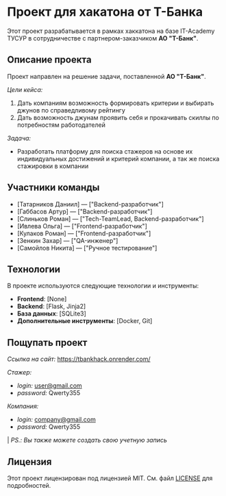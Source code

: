# Проект для хакатона от Т-Банка

Этот проект разрабатывается в рамках хаккатона на базе IT-Academy ТУСУР в сотрудничестве с партнером-заказчиком **АО "Т-Банк"**.

## Описание проекта

Проект направлен на решение задачи, поставленной **АО "Т-Банк"**.

*Цели кейса:*
1. Дать компаниям возможность формировать критерии и выбирать джунов по справедливому рейтингу
2. Дать возможность джунам проявить себя и прокачивать скиллы по потребностям работодателей

*Задача:*
- Разработать платформу для поиска стажеров на основе их индивидуальных достижений и критерий компании, а так же поиска стажировки в компании

## Участники команды

- [Татарников Даниил] — ["Backend-разработчик"]
- [Габбасов Артур] — ["Backend-разработчик"]
- [Слиньков Роман] — ["Tech-TeamLead, Backend-разработчик"]
- [Ивлева Ольга] — ["Frontend-разработчик"]
- [Кулаков Роман] — ["Frontend-разработчик"]
- [Зенкин Захар] — ["QA-инженер"]
- [Самойлов Никита] — ["Ручное тестирование"]

## Технологии

В проекте используются следующие технологии и инструменты:

- **Frontend**: [None]
- **Backend**: [Flask, Jinja2]
- **База данных**: [SQLite3]
- **Дополнительные инструменты**: [Docker, Git]

## Пощупать проект

*Ссылка на сайт:* https://tbankhack.onrender.com/

*Стажер:*
- *login:* user@gmail.com
- *password:* Qwerty355

*Компания:*
- *login:* company@gmail.com
- *password:* Qwerty355

| *PS.: Вы также можете создать свою учетную запись*


## Лицензия

Этот проект лицензирован под лицензией MIT. См. файл [LICENSE](LICENSE) для подробностей.